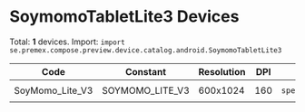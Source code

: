 # SoymomoTabletLite3 Devices

Total: **1** devices. Import: `import se.premex.compose.preview.device.catalog.android.SoymomoTabletLite3`

| Code | Constant | Resolution | DPI | Compose Spec | Preview Usage |
|------|----------|------------|-----|-------------|---------------|
| SoyMomo_Lite_V3 | SOYMOMO_LITE_V3 | 600x1024 | 160 | `spec:width=600px,height=1024px,dpi=160` | `@Preview(device = SoymomoTabletLite3.SOYMOMO_LITE_V3)` |

<!-- Generated automatically. Do not edit manually. -->

